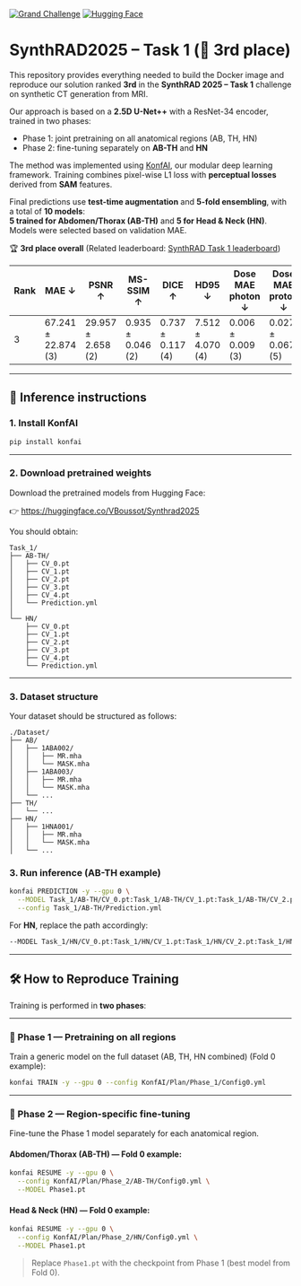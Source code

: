 [![Grand Challenge](https://img.shields.io/badge/Grand%20Challenge-SynthRad_2025-blue)](https://synthrad2025.grand-challenge.org/) [![Hugging Face](https://img.shields.io/badge/🤗%20Hugging%20Face-Synthrad_2025-orange)](https://huggingface.co/VBoussot/Synthrad2025)

# SynthRAD2025 – Task 1 (🥈 3rd place)

This repository provides everything needed to build the Docker image and reproduce our solution ranked **3rd** in the **SynthRAD 2025 – Task 1** challenge on synthetic CT generation from MRI.

Our approach is based on a **2.5D U-Net++** with a ResNet-34 encoder, trained in two phases:
- Phase 1: joint pretraining on all anatomical regions (AB, TH, HN)
- Phase 2: fine-tuning separately on **AB-TH** and **HN**

The method was implemented using [KonfAI](https://github.com/vboussot/KonfAI), our modular deep learning framework. Training combines pixel-wise L1 loss with **perceptual losses** derived from **SAM** features.

Final predictions use **test-time augmentation** and **5-fold ensembling**, with a total of **10 models**:  
**5 trained for Abdomen/Thorax (AB-TH)** and **5 for Head & Neck (HN)**.  
Models were selected based on validation MAE.

🏆 **3rd place overall**
(Related leaderboard: [SynthRAD Task 1 leaderboard](https://synthrad2025.grand-challenge.org/evaluation/test-task-1-mri/leaderboard/))

| Rank | MAE ↓             | PSNR ↑            | MS-SSIM ↑        | DICE ↑           | HD95 ↓           | Dose MAE photon ↓ | Dose MAE proton ↓ | DVH error photon ↓ | DVH error proton ↓ | GPR 2mm/2% photon ↑ | GPR 2mm/2% proton ↑ |
|------|-------------------|-------------------|------------------|------------------|------------------|-------------------|-------------------|---------------------|---------------------|----------------------|----------------------|
| 3    | 67.241 ± 22.874 (3)| 29.957 ± 2.658 (2)| 0.935 ± 0.046 (2)| 0.737 ± 0.117 (4)| 7.512 ± 4.070 (4)| 0.006 ± 0.009 (3) | 0.027 ± 0.067 (5) | 0.013 ± 0.031 (3)   | 0.067 ± 0.031 (3)   | 98.880 ± 4.556 (1)   | 82.191 ± 10.164 (3)  |

---

## 🚀 Inference instructions

### 1. Install KonfAI

```bash
pip install konfai
```

---

### 2. Download pretrained weights

Download the pretrained models from Hugging Face:

👉 https://huggingface.co/VBoussot/Synthrad2025

You should obtain:

```
Task_1/
├── AB-TH/
│   ├── CV_0.pt
│   ├── CV_1.pt
│   ├── CV_2.pt
│   ├── CV_3.pt
│   ├── CV_4.pt
│   └── Prediction.yml
│
└── HN/
    ├── CV_0.pt
    ├── CV_1.pt
    ├── CV_2.pt
    ├── CV_3.pt
    ├── CV_4.pt
    └── Prediction.yml
```

---

### 3. Dataset structure

Your dataset should be structured as follows:

```
./Dataset/
├── AB/
│   ├── 1ABA002/
│   │   ├── MR.mha
│   │   └── MASK.mha
│   ├── 1ABA003/
│   │   ├── MR.mha
│   │   └── MASK.mha
│   └── ...
├── TH/
│   └── ...
├── HN/
│   ├── 1HNA001/
│   │   ├── MR.mha
│   │   └── MASK.mha
│   └── ...
```

### 3. Run inference (AB-TH example)

```bash
konfai PREDICTION -y --gpu 0 \
  --MODEL Task_1/AB-TH/CV_0.pt:Task_1/AB-TH/CV_1.pt:Task_1/AB-TH/CV_2.pt:Task_1/AB-TH/CV_3.pt:Task_1/AB-TH/CV_4.pt \
  --config Task_1/AB-TH/Prediction.yml
```

For **HN**, replace the path accordingly:

```bash
--MODEL Task_1/HN/CV_0.pt:Task_1/HN/CV_1.pt:Task_1/HN/CV_2.pt:Task_1/HN/CV_3.pt:Task_1/HN/CV_4.pt  --config Task_1/HN/Prediction.yml
```

---
## 🛠️ How to Reproduce Training

Training is performed in **two phases**:

---

### 🔹 Phase 1 — Pretraining on all regions

Train a generic model on the full dataset (AB, TH, HN combined) (Fold 0 example):

```bash
konfai TRAIN -y --gpu 0 --config KonfAI/Plan/Phase_1/Config0.yml
```

---

### 🔹 Phase 2 — Region-specific fine-tuning

Fine-tune the Phase 1 model separately for each anatomical region.

#### Abdomen/Thorax (AB-TH) — Fold 0 example:

```bash
konfai RESUME -y --gpu 0 \
  --config KonfAI/Plan/Phase_2/AB-TH/Config0.yml \
  --MODEL Phase1.pt
```

#### Head & Neck (HN) — Fold 0 example:

```bash
konfai RESUME -y --gpu 0 \
  --config KonfAI/Plan/Phase_2/HN/Config0.yml \
  --MODEL Phase1.pt
```

> Replace `Phase1.pt` with the checkpoint from Phase 1 (best model from Fold 0).

